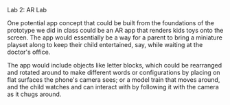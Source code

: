 Lab 2: AR Lab

One potential app concept that could be built from the foundations of the prototype 
we did in class could be an AR app that renders kids toys onto the screen. The app
would essentially be a way for a parent to bring a miniature playset along to keep
their child entertained, say, while waiting at the doctor's office.

The app would include objects like letter blocks, which could be rearranged and rotated 
around to make different words or configurations by placing on flat surfaces the phone's
camera sees; or a model train that moves around, and the child watches and can interact 
with by following it with the camera as it chugs around.
